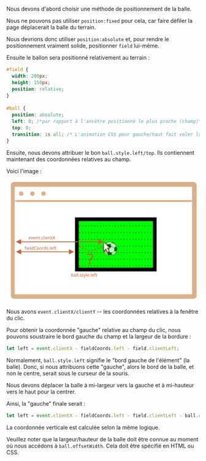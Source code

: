 
Nous devons d'abord choisir une méthode de positionnement de la balle.

Nous ne pouvons pas utiliser `position:fixed` pour cela, car faire défiler la page déplacerait la balle du terrain.

Nous devrions donc utiliser `position:absolute` et, pour rendre le positionnement vraiment solide, positionner `field` lui-même.

Ensuite le ballon sera positionné relativement au terrain :

<!--
First we need to choose a method of positioning the ball.

We can't use `position:fixed` for it, because scrolling the page would move the ball from the field.

So we should use `position:absolute` and, to make the positioning really solid, make `field` itself positioned.

Then the ball will be positioned relatively to the field:-->

```css
#field {
  width: 200px;
  height: 150px;
  position: relative;
}

#ball {
  position: absolute;
  left: 0; /*par rapport à l'ancêtre positionné le plus proche (champ)*//* relative to the closest positioned ancestor (field) */
  top: 0;
  transition: 1s all; /* L'animation CSS pour gauche/haut fait voler la balle *//* CSS animation for left/top makes the ball fly */
}
```

Ensuite, nous devons attribuer le bon `ball.style.left/top`. Ils contiennent maintenant des coordonnées relatives au champ.

Voici l'image :
<!--

Next we need to assign the correct `ball.style.left/top`. They contain field-relative coordinates now.

Here's the picture:-->

![](move-ball-coords.svg)

Nous avons `event.clientX/clientY` -- les coordonnées relatives à la fenêtre du clic.

Pour obtenir la coordonnée "gauche" relative au champ du clic, nous pouvons soustraire le bord gauche du champ et la largeur de la bordure :
<!--
We have `event.clientX/clientY` -- window-relative coordinates of the click.

To get field-relative `left` coordinate of the click, we can substract the field left edge and the border width:-->

```js
let left = event.clientX - fieldCoords.left - field.clientLeft;
```

Normalement, `ball.style.left` signifie le "bord gauche de l'élément" (la balle). Donc, si nous attribuons cette "gauche", alors le bord de la balle, et non le centre, serait sous le curseur de la souris.

Nous devons déplacer la balle à mi-largeur vers la gauche et à mi-hauteur vers le haut pour la centrer.

Ainsi, la "gauche" finale serait :
<!--
Normally, `ball.style.left` means the "left edge of the element" (the ball). So if we assign that `left`, then the ball edge, not center, would be under the mouse cursor.

We need to move the ball half-width left and half-height up to make it center.

So the final `left` would be:-->

```js
let left = event.clientX - fieldCoords.left - field.clientLeft - ball.offsetWidth/2;
```

La coordonnée verticale est calculée selon la même logique.

Veuillez noter que la largeur/hauteur de la balle doit être connue au moment où nous accédons à `ball.offsetWidth`. Cela doit être spécifié en HTML ou CSS.
<!--
The vertical coordinate is calculated using the same logic.

Please note that the ball width/height must be known at the time we access `ball.offsetWidth`. Should be specified in HTML or CSS.
-->